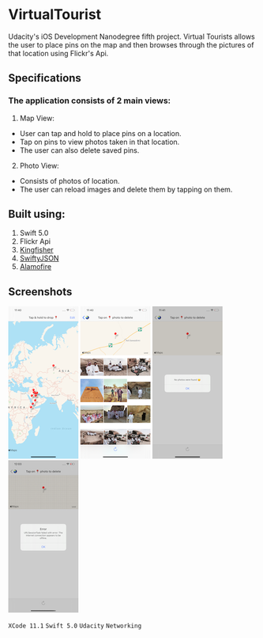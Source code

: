 # VirtualTourist
Udacity's iOS Development Nanodegree fifth project. Virtual Tourists allows the user to place pins on the map and then browses through the pictures of that location using Flickr's Api.

## Specifications
### The application consists of 2 main views: 
1. Map View: 
- User can tap and hold to place pins on a location.
- Tap on pins to view photos taken in that location. 
- The user can also delete saved pins. 
2. Photo View: 
- Consists of photos of location.
- The user can reload images and delete them by tapping on them.

## Built using:
1. Swift 5.0
2. Flickr Api
3. [Kingfisher](https://github.com/onevcat/Kingfisher)
4. [SwiftyJSON](https://www.github.com/SwiftyJSON/SwiftyJSON)
5. [Alamofire](https://www.github.com/Alamofire/Alamofire)

## Screenshots
![image1](https://github.com/linasherbini/VirtualTourist/blob/master/screenshots/1.png) ![image2](https://github.com/linasherbini/VirtualTourist/blob/master/screenshots/2.png) ![image3](https://github.com/linasherbini/VirtualTourist/blob/master/screenshots/3.png) ![image4](https://github.com/linasherbini/VirtualTourist/blob/master/screenshots/4.png)

`XCode 11.1` `Swift 5.0` `Udacity` `Networking`  
